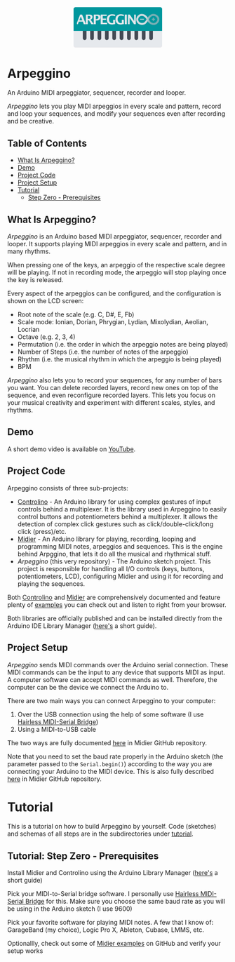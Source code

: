 
<div align="center">
    <img src="extras/Arpeggino.png" width="40%">
</div>

# Arpeggino

An Arduino MIDI arpeggiator, sequencer, recorder and looper.

*Arpeggino* lets you play MIDI arpeggios in every scale and pattern,
record and loop your sequences,
and modify your sequences even after recording and be creative.

## Table of Contents

* [What Is Arpeggino?](#what-is-arpeggino)
* [Demo](#demo)
* [Project Code](#project-code)
* [Project Setup](#project-setup)
* [Tutorial](#tutorial)
    * [Step Zero - Prerequisites](#tutorial-step-zero---prerequisites)

## What Is Arpeggino?

*Arpeggino* is an Arduino based MIDI arpeggiator, sequencer, recorder and looper.
It supports playing MIDI arpeggios in every scale and pattern, and in many rhythms.

When pressing one of the keys, an arpeggio of the respective scale degree will be playing.
If not in recording mode, the arpeggio will stop playing once the key is released.

Every aspect of the arpeggios can be configured, and the configuration is shown on the LCD screen:
* Root note of the scale (e.g. C, D#, E, Fb)
* Scale mode: Ionian, Dorian, Phrygian, Lydian, Mixolydian, Aeolian, Locrian
* Octave (e.g. 2, 3, 4)
* Permutation (i.e. the order in which the arpeggio notes are being played)
* Number of Steps (i.e. the number of notes of the arpeggio)
* Rhythm (i.e. the musical rhythm in which the arpeggio is being played)
* BPM

*Arpeggino* also lets you to record your sequences, for any number of bars you want.
You can delete recorded layers, record new ones on top of the sequence, and even reconfigure recorded layers.
This lets you focus on your musical creativity and experiment with different scales, styles, and rhythms.

## Demo

A short demo video is available on [YouTube](https://youtu.be/HbMf0oO-zfE).

## Project Code

Arpeggino consists of three sub-projects:

- [Controlino](https://github.com/levosos/Controlino) -
An Arduino library for using complex gestures of input controls behind a multiplexer.
It is the library used in Arpeggino to easily control buttons and potentiometers behind a multiplexer.
It allows the detection of complex click gestures such as click/double-click/long click (press)/etc.
- [Midier](https://github.com/levosos/Midier) -
An Arduino library for playing, recording, looping and programming MIDI notes, arpeggios and sequences.
This is the engine behind Arpggino, that lets it do all the musical and rhythmical stuff.
- *Arpeggino* (this very repository) -
The Arduino sketch project.
This project is responsible for handling all I/O controls (keys, buttons, potentiometers, LCD), configuring Midier and using it for recording and playing the sequences.

Both [Controlino](https://github.com/levosos/Controlino) and [Midier](https://github.com/levosos/Midier) are comprehensively documented and feature plenty of [examples](https://github.com/levosos/Midier#listen-to-examples) you can check out and listen to right from your browser.

Both libraries are officially published and can be installed directly from the Arduino IDE Library Manager ([here's](https://www.arduino.cc/en/guide/libraries) a short guide).

## Project Setup

*Arpeggino* sends MIDI commands over the Arduino serial connection.
These MIDI commands can be the input to any device that supports MIDI as input.
A computer software can accept MIDI commands as well.
Therefore, the computer can be the device we connect the Arduino to.

There are two main ways you can connect Arpeggino to your computer:
1. Over the USB connection using the help of some software (I use [Hairless MIDI-Serial Bridge](https://projectgus.github.io/hairless-midiserial/))
2. Using a MIDI-to-USB cable

The two ways are fully documented [here](https://github.com/levosos/Midier#setup) in Midier GitHub repository.

Note that you need to set the baud rate properly in the Arduino sketch (the parameter passed to the `Serial.begin()`) according to the way you are connecting your Arduino to the MIDI device. This is also fully described [here](https://github.com/levosos/Midier#baud-rate) in Midier GitHub repository.

# Tutorial

This is a tutorial on how to build Arpeggino by yourself.
Code (sketches) and schemas of all steps are in the subdirectories under [tutorial](tutorial).

## Tutorial: Step Zero - Prerequisites

Install Midier and Controlino using the Arduino Library Manager ([here's](https://www.arduino.cc/en/guide/libraries) a short guide)

Pick your MIDI-to-Serial bridge software. I personally use [Hairless MIDI-Serial Bridge](https://projectgus.github.io/hairless-midiserial/) for this. Make sure you choose the same baud rate as you will be using in the Arduino sketch (I use 9600)

Pick your favorite software for playing MIDI notes. A few that I know of: GarageBand (my choice), Logic Pro X, Ableton, Cubase, LMMS, etc.

Optionallly, check out some of [Midier examples](https://github.com/levosos/Midier#listen-to-examples) on GitHub and verify your setup works
